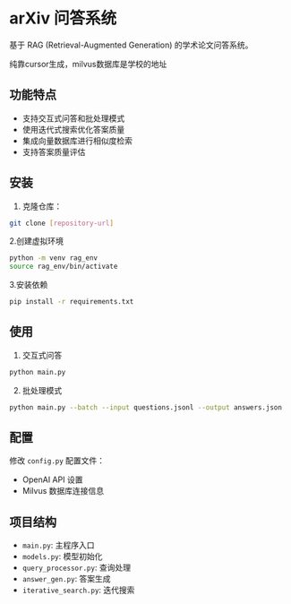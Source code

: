 # arXiv 问答系统

基于 RAG (Retrieval-Augmented Generation) 的学术论文问答系统。

纯靠cursor生成，milvus数据库是学校的地址

## 功能特点

- 支持交互式问答和批处理模式
- 使用迭代式搜索优化答案质量
- 集成向量数据库进行相似度检索
- 支持答案质量评估

## 安装

1. 克隆仓库：

```bash
git clone [repository-url]
```

2.创建虚拟环境

```bash
python -m venv rag_env
source rag_env/bin/activate
```

3.安装依赖

```bash
pip install -r requirements.txt
```

## 使用

1. 交互式问答

```bash
python main.py
```

2. 批处理模式

```bash
python main.py --batch --input questions.jsonl --output answers.json
```

## 配置

修改 `config.py` 配置文件：
- OpenAI API 设置
- Milvus 数据库连接信息

## 项目结构

- `main.py`: 主程序入口
- `models.py`: 模型初始化
- `query_processor.py`: 查询处理
- `answer_gen.py`: 答案生成
- `iterative_search.py`: 迭代搜索

